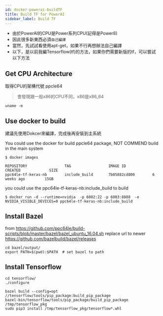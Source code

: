 ```yaml
---
id: docker-powerai-buildTF
title: Build TF for PowerAI
sidebar_label: Build TF
---
```


* 由於PowerAI的CPU是Power系列CPU(記得是Power8)
* 因此很多新東西必須`自己編譯`
* 當然，先試試看使用apt-get，如果不行再想辦法自己編譯
* 以下，是以前我編Tensorflow(tf)的方法，如果你們需要新版的tf，可以嘗試以下方法

## Get CPU Architecture

取得CPU的架構代號
ppcle64
> 會發現跟一般x86的CPU不同，x86是x86_64

```
uname -m
```

## Use docker to build 

建議先使用Dokcer來編譯，完成後再安裝到主系統

You could use the docker for build ppcle64 package, NOT COMMEND build in the main system

```
$ docker images

REPOSITORY                 TAG                 IMAGE ID            CREATED             SIZE
ppc64le-tf-keras-nb        include_build       7b05882cd800        6 weeks ago         15GB
```

you could use the ppc64le-tf-keras-nb:include_build to build
```
$ docker run -d --runtime=nvidia  -p 6002:22 -p 6003:8888  -e NVIDIA_VISIBLE_DEVICES=0 ppc64le-tf-keras-nb:include_build 
```

## Install Bazel

from https://github.com/ppc64le/build-scripts/blob/master/bazel/bazel_ubuntu_16.04.sh
replace url to newer https://github.com/bazelbuild/bazel/releases

```
cd bazel/output/
export PATH=$(pwd):$PATH  # set bazel to path
```


## Install Tensorflow

```
cd tensorflow/
./configure

bazel build --config=opt //tensorflow/tools/pip_package:build_pip_package
bazel-bin/tensorflow/tools/pip_package/build_pip_package /tmp/tensorflow_pkg
sudo pip3 install /tmp/tensorflow_pkg/tensorflow*.whl
```